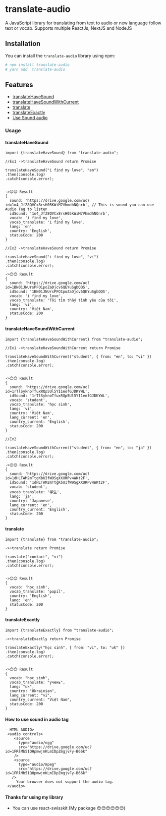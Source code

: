 # translate-audio

A JavaScript library for translating from text to audio or new language follow text or vocab. Supports multiple ReactJs, NextJS and NodeJS

## Installation

You can install the `translate-audio` library using npm:

```bash
# npm install translate-audio
# yarn add  translate-audio
```

## Features

- [translateHaveSound](#translateHaveSound)
- [translateHaveSoundWithCurrent](#translateHaveSoundWithCurrent)
- [translate](#translate)
- [translateExactly](#translateExactly)
- [Use Sound audio](#how-to-use-sound-in-audio-tag)

### Usage

#### translateHaveSound

```
import {translateHaveSound} from "translate-audio";

//Ex1 ->translateHaveSound return Promise

translateHaveSound("i find my love", "en")
.then(console.log)
.catch(console.error);


->😊😊 Result
{
  sound: 'https://drive.google.com/uc?id=1o4_JfZ8QVCx8rsH05KWiM7VhmdhNQnrb', // This is sound you can use Audio Tag to listen
  idSound: '1o4_JfZ8QVCx8rsH05KWiM7VhmdhNQnrb',
  vocab: 'i find my love',
  vocab_translate: 'i find my love',
  lang: 'en',
  country: 'English',
  statusCode: 200
}

//Ex2 ->translateHaveSound return Promise

translateHaveSound("i find my love", "vi")
.then(console.log)
.catch(console.error);

->😊😊 Result
{
  sound: 'https://drive.google.com/uc?id=1BN01JNUrsPFO1poZaDjcv6QEYuSgbQQS',
  idSound: '1BN01JNUrsPFO1poZaDjcv6QEYuSgbQQS',
  vocab: 'i find my love',
  vocab_translate: 'Tôi tìm thấy tình yêu của tôi',
  lang: 'vi',
  country: 'Việt Nam',
  statusCode: 200
}
```

#### translateHaveSoundWithCurrent

```
import {translateHaveSoundWithCurrent} from "translate-audio";

//Ex1 ->translateHaveSoundWithCurrent return Promise

translateHaveSoundWithCurrent("student", { from: "en", to: "vi" })
.then(console.log)
.catch(console.error);


->😊😊 Result
{
  sound: 'https://drive.google.com/uc?id=1rTlSyknoTfuxRQp5Ul5YI1eofGJDKYWL',
  idSound: '1rTlSyknoTfuxRQp5Ul5YI1eofGJDKYWL',
  vocab: 'student',
  vocab_translate: 'học sinh',
  lang: 'vi',
  country: 'Việt Nam',
  lang_current: 'en',
  country_current: 'English',
  statusCode: 200
}

//Ex2

translateHaveSoundWithCurrent("student", { from: "en", to: "ja" })
.then(console.log)
.catch(console.error);

->😊😊 Result
{
  sound: 'https://drive.google.com/uc?id=1dHLTAM2mTtgKbUIfW9SgXXURPv4WKt2F',
  idSound: '1dHLTAM2mTtgKbUIfW9SgXXURPv4WKt2F',
  vocab: 'student',
  vocab_translate: '学生',
  lang: 'ja',
  country: 'Japanese',
  lang_current: 'en',
  country_current: 'English',
  statusCode: 200
}
```

#### translate

```
import {translate} from "translate-audio";

->⚡translate return Promise

translate("contact", "vi")
.then(console.log)
.catch(console.error);


->😊😊 Result
{
  vocab: 'học sinh',
  vocab_translate: 'pupil',
  country: 'English',
  lang: 'en',
  statusCode: 200
}
```

#### translateExactly

```
import {translateExactly} from "translate-audio";

->⚡translateExactly return Promise

translateExactly("học sinh", { from: "vi", to: "uk" })
.then(console.log)
.catch(console.error);


->😊😊 Result
{
  vocab: "học sinh",
  vocab_translate: "учень",
  lang: "uk",
  country: "Ukrainian",
  lang_current: "vi",
  country_current: "Việt Nam",
  statusCode: 200
}
```

#### How to use sound in audio tag

```
- HTML AUDIO>
 <audio controls>
    <source
      type="audio/ogg"
      src="https://drive.google.com/uc?id=1FRlMb51QHpmwjmKLmIDpZmgjvFy-B66k"
    />
    <source
      type="audio/mpeg"
      src="https://drive.google.com/uc?id=1FRlMb51QHpmwjmKLmIDpZmgjvFy-B66k"
   />
     Your browser does not support the audio tag.
 </audio>
```

#### Thanks for using my library

- You can use react-swisskit (My package 😊😊😊😊😊😊)
